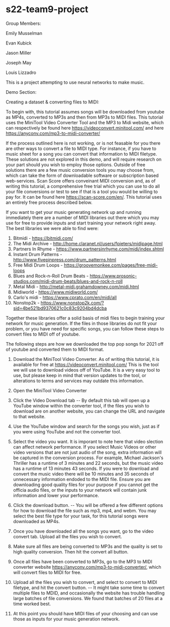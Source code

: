 # s22-team9-project
Group Members:

Emily Musselman

Evan Kubick

Jason Miller

Joseph May

Louis Lizzadro

This is a project attempting to use neural networks to make music. 

Demo Section:


Creating a dataset & converting files to MIDI:

To begin with, this tutorial assumes songs will be downloaded from youtube as MP4s, converted to MP3s and then from MP3s to MIDI files. This tutorial uses the MiniTool Video Converter Tool and the MP3 to Midi website, which can respectively be found here https://videoconvert.minitool.com/ and here https://anyconv.com/mp3-to-midi-converter/

If the process outlined here is not working, or is not feasable for you there are other ways to convert a file to MIDI type. For instance, if you have to music sheet for a song you can convert that information to MIDI filetype. These solutions are not explored in this demo, and will require research on your part should you wish to employ those options. Outside of free solutions there are a few music conversion tools you may choose from, which can take the form of downloadable software or subscription based web-services. Scan Score offers conveinant MIDI conversion and, as of writing this tutorial, a comprehensive free trial which you can use to do all your file conversions or test to see if that is a tool you would be willing to pay for. It can be found here https://scan-score.com/en/. This tutorial uses an entirely free process described below.  

If you want to get your music generating network up and running immediately there are a number of MIDI libraries out there which you may use for free to provide inputs and start training your network right away. The best libraries we were able to find were:

1. Bitmidi - https://bitmidi.com/
2. The Midi Archive - http://home.claranet.nl/users/fpieters/midipage.html
3. Partners In Rhyme - https://www.partnersinrhyme.com/midi/index.shtml
4. Instant Drum Patterns  - http://www.fivepinpress.com/drum_patterns.html
5. Free Midi Drum Loops -  https://groovemonkee.com/pages/free-midi-loops
6. Blues and Rock-n-Roll Drum Beats - https://www.prosonic-studios.com/midi-drum-beats/blues-and-rock-n-roll
7. Metal Midi - http://metal-midi.grahamdowney.com/midi.html 
8. Midiworld - https://www.midiworld.com/
9. Carlo's midi - https://www.cprato.com/en/midi/all
10. Nonstop2k - https://www.nonstop2k.com/?sid=4be521bd9370621c0c83c9204bd4dcba

Together these libraries offer a solid basis of midi files to begin training your network for music generation. If the files in those libraries do not fit your problem, or you have need for specific songs, you can follow these steps to convert files to MIDI off of youtube. 

The following steps are how we downloaded the top pop songs for 2021 off of youtube and converted them to MIDI format. 
1. Download the MiniTool Video Converter. As of writing this tutorial, it is available for free at  https://videoconvert.minitool.com/ This is the tool we will use to download videos off of YouTube. It is a very easy tool to use, but please keep in mind that version updates to the tool, or alterations to terms and services may outdate this information.

2. Open the MiniTool Video Converter 

3. Click the Video Download tab -- By default this tab will open up a YouTube window within the converter tool, if the files you wish to download are on another website, you can change the URL and navigate to that website.

4. Use the YouTube window and search for the songs you wish, just as if you were using YouTube and not the converter tool. 

5. Select the video you want. 
It is imporant to note here that video slection can affect network performance. If you select Music Videos or other video versions that are not just audio of the song, extra information will be captured in the conversion process. For example, Michael Jackson's Thriller has a runtime of 3 minutes and 22 seconds, but the music video has a runtime of 13 minutes 43 seconds. If you were to download and convert the music video there will be 10 minutes and 35 seconds of unnecessary information endoded to the MIDI file. Ensure you are downloading good quality files for your purpose if you cannot get the officia audio files, or the inputs to your network will contain junk information and lower your performance. 
        
6. Click the download button. -- You will be offered a few different options for how to download the file such as mp3, mp4, and webm. You may select the best file type for your task, for this tutorial songs were downloaded as MP4s. 

7. Once you have downloaded all the songs you want, go to the video convert tab. Upload all the files you wish to convert.

8. Make sure all files are being converted to MP3s and the quality is set to high quality conversion. Then hit the convert all button.

9. Once all files have been converted to MP3s, go to the MP3 to MIDI converter website https://anyconv.com/mp3-to-midi-converter/, which will convert files to MIDI for free. 

10. Upload all the files you wish to convert, and select to convert to MIDI filetype, and hit the convert button. -- It might take some time to convert multiple files to MDID, and occasionally the website has trouble handling large batches of file conversions. We found that batches of 20 files at a time worked best. 

11. At this point you should have MIDI files of your choosing and can use those as inputs for your music generation network. 

